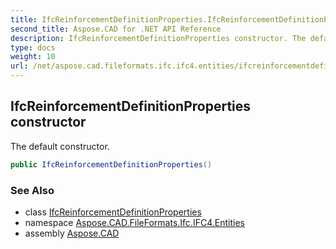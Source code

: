 ```yaml
---
title: IfcReinforcementDefinitionProperties.IfcReinforcementDefinitionProperties
second_title: Aspose.CAD for .NET API Reference
description: IfcReinforcementDefinitionProperties constructor. The default constructor
type: docs
weight: 10
url: /net/aspose.cad.fileformats.ifc.ifc4.entities/ifcreinforcementdefinitionproperties/ifcreinforcementdefinitionproperties/
---
```

## IfcReinforcementDefinitionProperties constructor

The default constructor.

```csharp
public IfcReinforcementDefinitionProperties()
```

### See Also

* class [IfcReinforcementDefinitionProperties](../)
* namespace [Aspose.CAD.FileFormats.Ifc.IFC4.Entities](../../ifcreinforcementdefinitionproperties/)
* assembly [Aspose.CAD](../../../)


